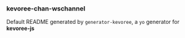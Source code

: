 ### kevoree-chan-wschannel

Default README generated by `generator-kevoree`, a `yo` generator for __kevoree-js__